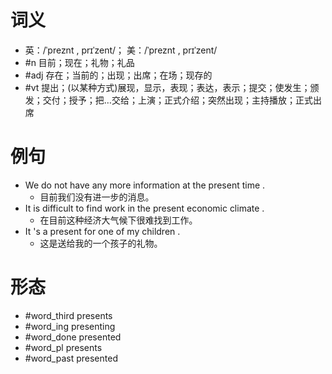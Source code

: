 # 词义
- 英：/ˈpreznt , prɪˈzent/； 美：/ˈpreznt , prɪˈzent/
- #n 目前；现在；礼物；礼品
- #adj 存在；当前的；出现；出席；在场；现存的
- #vt 提出；(以某种方式)展现，显示，表现；表达，表示；提交；使发生；颁发；交付；授予；把…交给；上演；正式介绍；突然出现；主持播放；正式出席
# 例句
- We do not have any more information at the present time .
	- 目前我们没有进一步的消息。
- It is difficult to find work in the present economic climate .
	- 在目前这种经济大气候下很难找到工作。
- It 's a present for one of my children .
	- 这是送给我的一个孩子的礼物。
# 形态
- #word_third presents
- #word_ing presenting
- #word_done presented
- #word_pl presents
- #word_past presented

